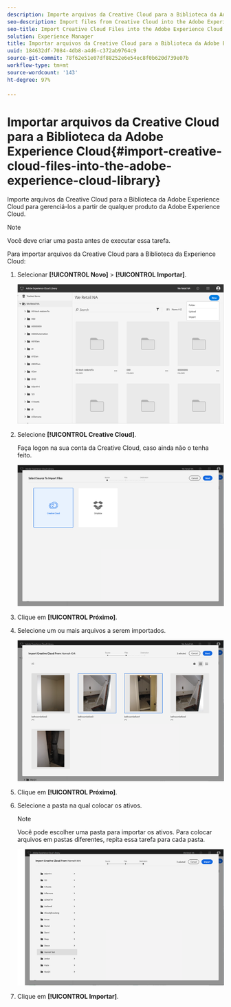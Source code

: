```yaml
---
description: Importe arquivos da Creative Cloud para a Biblioteca da Adobe Experience Cloud para gerenciá-los a partir de qualquer produto da Adobe Experience Cloud.
seo-description: Import files from Creative Cloud into the Adobe Experience Cloud Library to manage them from any Adobe Experience Cloud product.
seo-title: Import Creative Cloud Files into the Adobe Experience Cloud Library
solution: Experience Manager
title: Importar arquivos da Creative Cloud para a Biblioteca da Adobe Experience Cloud
uuid: 184632df-7084-4db8-a4d6-c372ab9764c9
source-git-commit: 78f62e51e07df88252e6e54ec8f0b620d739e07b
workflow-type: tm+mt
source-wordcount: '143'
ht-degree: 97%

---
```



# Importar arquivos da Creative Cloud para a Biblioteca da Adobe Experience Cloud{#import-creative-cloud-files-into-the-adobe-experience-cloud-library}

Importe arquivos da Creative Cloud para a Biblioteca da Adobe Experience Cloud para gerenciá-los a partir de qualquer produto da Adobe Experience Cloud.

>[!NOTE]
>
>Você deve criar uma pasta antes de executar essa tarefa.

Para importar arquivos da Creative Cloud para a Biblioteca da Experience Cloud:

1. Selecionar **[!UICONTROL Novo]** > **[!UICONTROL Importar]**.

   ![](assets/library_new_folder_upload.png)

1. Selecione **[!UICONTROL Creative Cloud]**.

   Faça logon na sua conta da Creative Cloud, caso ainda não o tenha feito.

   ![](assets/library_import_cc.png)

1. Clique em **[!UICONTROL Próximo]**.
1. Selecione um ou mais arquivos a serem importados.

   ![](assets/library_import_cc_assets_selected.png)

1. Clique em **[!UICONTROL Próximo]**.
1. Selecione a pasta na qual colocar os ativos.

   >[!NOTE]
   >
   >Você pode escolher uma pasta para importar os ativos. Para colocar arquivos em pastas diferentes, repita essa tarefa para cada pasta.

   ![](assets/library_import_cc_folder_select.png)

1. Clique em **[!UICONTROL Importar]**.

